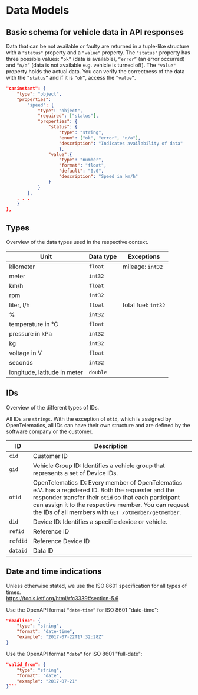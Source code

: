 # Data Models
## Basic schema for vehicle data in API responses  
Data that can be not available or faulty are returned in a tuple-like structure with a `"status"` property and a `"value"` property. The `"status"` property has three possible values: `“ok”` (data is available), `“error”` (an error occurred) and `“n/a”` (data is not available e.g. vehicle is turned off). The `"value"` property holds the actual data.
You can verify the correctness of the data with the `“status”` and if it is `“ok”`, access the `“value”`.  
```json
"caninstant": {
    "type": "object",
    "properties":
        "speed": {
            "type": "object",
            "required": ["status"],
            "properties": {
                "status": {
                    "type": "string",
                    "enum": ["ok", "error", "n/a"],
                    "description": "Indicates availability of data"
                    },
                "value":{
                    "type": "number",
                    "format": "float",
                    "default": "0.0",
                    "description": "Speed in km/h"   
                }
            }
        },
    . . .
    }
},
```

## Types
Overview of the data types used in the respective context.  


| Unit                | Data type        | Exceptions         |
|---------------------|------------------|--------------------|
| kilometer           | `float`          | mileage: `int32`   |
| meter               | `int32`          |                    |
| km/h                | `float`          |                    |
| rpm                 | `int32`          |                    |
| liter, l/h          | `float`          | total fuel: `int32`| 
| %                   | `int32`          |                    |
| temperature in °C   | `float`          |                    |
| pressure in kPa     | `ìnt32`          |                    |
| kg                  | `int32`          |                    |
| voltage in V        | `float`          |                    |
| seconds             | `int32`          |                    |
| longitude, latitude in meter| `double` |                    |


## IDs
Overview of the different types of IDs. 
  
All IDs are `strings`. With the exception of `otid`, which is assigned by OpenTelematics, all IDs can have their own structure and are defined by the software company or the customer.

|ID          | Description |
|------------|-------------|
| `cid`      | Customer ID   |
| `gid`      | Vehicle Group ID: Identifies a vehicle group that represents a set of Device IDs.     |
| `otid`     | OpenTelematics ID: Every member of OpenTelematics e.V. has a registered ID. Both the requester and the responder transfer their `otid` so that each participant can assign it to the respective member. You can request the IDs of all members with `GET /otmember/getmember`.|
| `did`      | Device ID: Identifies a specific device or vehicle.     |
| `refid`    | Reference ID     |
| `refdid`   | Reference Device ID     |
| `dataid`   | Data ID      |

## Date and time indications  
Unless otherwise stated, we use the ISO 8601 specification for all types of times.  
https://tools.ietf.org/html/rfc3339#section-5.6 
   
Use the OpenAPI format `“date-time”` for ISO 8601 "date-time":   
```json
"deadline": {
    "type": "string",
    "format": "date-time",
    "example": "2017-07-22T17:32:28Z"
}
```
Use the OpenAPI format `“date”` for ISO 8601 "full-date":
```json
"valid_from": {
    "type": "string",
    "format": "date",
    "example": "2017-07-21"
}```

